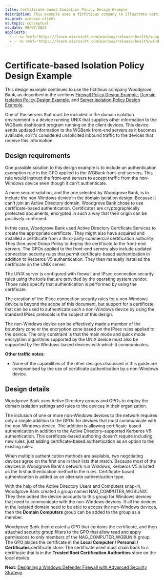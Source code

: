 ```yaml
---
title: Certificate-based Isolation Policy Design Example 
description: This example uses a fictitious company to illustrate certificate-based isolation policy design in Windows Defender Firewall with Advanced Security.
ms.prod: windows-client
ms.topic: conceptual
ms.date: 09/07/2021
appliesto: 
  - ✅ <a href="https://learn.microsoft.com/windows/release-health/supported-versions-windows-client" target="_blank">Windows 10 and later</a>
  - ✅ <a href="https://learn.microsoft.com/windows/release-health/windows-server-release-info" target="_blank">Windows Server 2016 and later</a>
---
```


# Certificate-based Isolation Policy Design Example


This design example continues to use the fictitious company Woodgrove Bank, as described in the sections [Firewall Policy Design Example](firewall-policy-design-example.md), [Domain Isolation Policy Design Example](domain-isolation-policy-design-example.md), and [Server Isolation Policy Design Example](server-isolation-policy-design-example.md).

One of the servers that must be included in the domain isolation environment is a device running UNIX that supplies other information to the WGBank dashboard program running on the client devices. This device sends updated information to the WGBank front-end servers as it becomes available, so it's considered unsolicited inbound traffic to the devices that receive this information.

## Design requirements

One possible solution to this design example is to include an authentication exemption rule in the GPO applied to the WGBank front-end servers. This rule would instruct the front-end servers to accept traffic from the non-Windows device even though it can't authenticate.

A more secure solution, and the one selected by Woodgrove Bank, is to include the non-Windows device in the domain isolation design. Because it can't join an Active Directory domain, Woodgrove Bank chose to use certificate-based authentication. Certificates are cryptographically protected documents, encrypted in such a way that their origin can be positively confirmed.

In this case, Woodgrove Bank used Active Directory Certificate Services to create the appropriate certificate. They might also have acquired and installed a certificate from a third-party commercial certification authority. They then used Group Policy to deploy the certificate to the front-end servers. The GPOs applied to the front-end servers also include updated connection security rules that permit certificate-based authentication in addition to Kerberos V5 authentication. They then manually installed the certificate on the UNIX server.

The UNIX server is configured with firewall and IPsec connection security rules using the tools that are provided by the operating system vendor. Those rules specify that authentication is performed by using the certificate.

The creation of the IPsec connection security rules for a non-Windows device is beyond the scope of this document, but support for a certificate that can be used to authenticate such a non-Windows device by using the standard IPsec protocols is the subject of this design.

The non-Windows device can be effectively made a member of the boundary zone or the encryption zone based on the IPsec rules applied to the device. The only constraint is that the main mode and quick mode encryption algorithms supported by the UNIX device must also be supported by the Windows-based devices with which it communicates.

**Other traffic notes:**

-   None of the capabilities of the other designs discussed in this guide are compromised by the use of certificate authentication by a non-Windows device.

## Design details

Woodgrove Bank uses Active Directory groups and GPOs to deploy the domain isolation settings and rules to the devices in their organization.

The inclusion of one or more non-Windows devices to the network requires only a simple addition to the GPOs for devices that must communicate with the non-Windows device. The addition is allowing certificate-based authentication in addition to the Active Directory–supported Kerberos V5 authentication. This certificate-based authoring doesn't require including new rules, just adding certificate-based authentication as an option to the existing rules.

When multiple authentication methods are available, two negotiating devices agree on the first one in their lists that match. Because most of the devices in Woodgrove Bank's network run Windows, Kerberos V5 is listed as the first authentication method in the rules. Certificate-based authentication is added as an alternate authentication type.

With the help of the Active Directory Users and Computers snap-in, Woodgrove Bank created a group named NAG\_COMPUTER\_WGBUNIX. They then added the device accounts to this group for Windows devices that need to communicate with the non-Windows devices. If all the devices in the isolated domain need to be able to access the non-Windows devices, then the **Domain Computers** group can be added to the group as a member.

Woodgrove Bank then created a GPO that contains the certificate, and then attached security group filters to the GPO that allow read and apply permissions to only members of the NAG\_COMPUTER\_WGBUNIX group. The GPO places the certificate in the **Local Computer / Personal / Certificates** certificate store. The certificate used must chain back to a certificate that is in the **Trusted Root Certification Authorities** store on the local device.

**Next:** [Designing a Windows Defender Firewall with Advanced Security Strategy](designing-a-windows-firewall-with-advanced-security-strategy.md)
